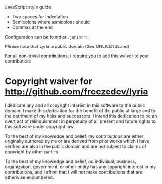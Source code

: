 JavaScript style guide
* Two spaces for indentation
* Semicolons where semicolons should
* Commas at the end  

Configuration can be found at `.jshintrc`.  

Please note that Lyria is public domain (See UNLICENSE.md)

For all non-trivial contributions, I require you to add this waiver to your
contribution:

# Copyright waiver for <http://github.com/freezedev/lyria>

I dedicate any and all copyright interest in this software to the
public domain. I make this dedication for the benefit of the public at
large and to the detriment of my heirs and successors. I intend this
dedication to be an overt act of relinquishment in perpetuity of all
present and future rights to this software under copyright law.

To the best of my knowledge and belief, my contributions are either
originally authored by me or are derived from prior works which I have
verified are also in the public domain and are not subject to claims
of copyright by other parties.

To the best of my knowledge and belief, no individual, business,
organization, government, or other entity has any copyright interest
in my contributions, and I affirm that I will not make contributions
that are otherwise encumbered.
